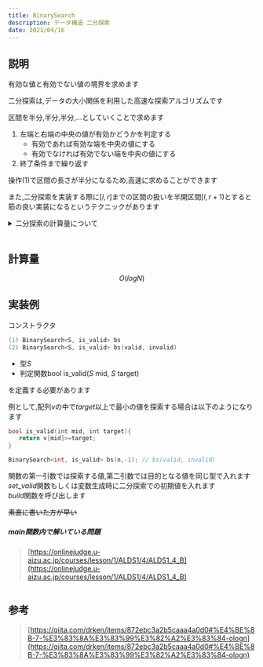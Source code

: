 ```yaml
---
title: BinarySearch
description: データ構造 二分探索
date: 2021/04/16
---
```


## 説明
有効な値と有効でない値の境界を求めます  


二分探索は,データの大小関係を利用した高速な探索アルゴリズムです

区間を半分,半分,半分,...としていくことで求めます  
1. 左端と右端の中央の値が有効かどうかを判定する  
   - 有効であれば有効な端を中央の値にする  
   - 有効でなければ有効でない端を中央の値にする  
2. 終了条件まで繰り返す

操作(1)で区間の長さが半分になるため,高速に求めることができます

また,二分探索を実装する際に$[l, r]$までの区間の扱いを半開区間$[l, r+1)$とすると筋の良い実装になるというテクニックがあります

<details><summary>二分探索の計算量について</summary>

二分探索の計算量は$O(logN)$です

<br>

**なぜlogが出てくるのか**  
これは長さ$N$の区間を$\frac{1}{2}$倍,$\frac{1}{2}$倍,$\frac{1}{2}$倍...としていくときに$1$になるまで$\frac{1}{2}$倍する回数が $logN$回くらいだからです

<br>

**なんでlogN回くらいなのか**  
これは <u>$1$を$N$以上にするまでに何回$2$倍するか</u> と考えるとわかりやすくなると思います

$1$ → $2$ → $4$ → $8$ →...  
と$2$倍していくといずれ$N$を超えると思います

$$
2^{x} ≥ N
$$
となる$x$を求めたいです  
この$x$は$log$を使って求めることができます

<br>

<details><summary>logについて</summary>

$$
a^{b}= c
$$  

というときに$a$の なんちゃら 乗が$c$となるような$b$を求めるものです  
例えば$a=2$,$c=8$だったときに  
$$
2^b=8
$$
となるような$b$を$log$を使って求めることができます  
$$
b=log_{2}8
$$
といった感じです  
この場合の$b$は  
$$
b=log_{2}2^{3}
$$
$$
b=3 \times log_{2}2
$$
$$
b=3
$$
となって$b$が$3$と求まります  
</details>

<br>


$$
x ≥ log_{2}N
$$
つまり,$1$を$2$倍,$2$倍,$2$倍,...という操作を$log_2N$回行えば$N$を超える数になります  
計算量としては$log_2N$回なのですがわかりやすい形に整えるため,底の変換公式を利用します

$$
log_{2}N
$$
底の変換公式を使うと
$$
log_{2}N = {\frac{log_{e}N}{log_{e}2}}
log_{2}N = {\frac{1}{log_{e}2}\times log_{e}N}
$$

とすることができ,定数をくくりだせました

これで$1$を$N$が超えるまで$2$倍,$2$倍,$2$倍...としていったときの操作回数は$logN$回であることが分かったので,$N$を$\frac{1}{2}$倍,$\frac{1}{2}$倍,$\frac{1}{2}$倍...としていったときの操作回数も$logN$回です

</details>

<br>

## 計算量
$$
O(logN)
$$

## 実装例
コンストラクタ  
```cpp
(1) BinarySearch<S, is_valid> bs
(2) BinarySearch<S, is_valid> bs(valid, invalid)
```
- 型$S$
- 判定関数bool is_valid($S$ mid, $S$ target)

を定義する必要があります  

例として,配列$v$の中で$target$以上で最小の値を探索する場合は以下のようになります
```cpp
bool is_valid(int mid, int target){
   return v[mid]>=target;
}

BinarySearch<int, is_valid> bs(n,-1); // bs(valid, invalid)
```

関数の第一引数では探索する値,第二引数では目的となる値を同じ型で入れます  
$set\_valid$関数もしくは変数生成時に二分探索での初期値を入れます  
$build$関数を呼び出します

~~素直に書いた方が早い~~

##### main関数内で解いている問題
> [https://onlinejudge.u-aizu.ac.jp/courses/lesson/1/ALDS1/4/ALDS1_4_B](https://onlinejudge.u-aizu.ac.jp/courses/lesson/1/ALDS1/4/ALDS1_4_B)

```cpp import=/assets/Library/data-structure/binarysearch.cpp
```

## 参考
> [https://qiita.com/drken/items/872ebc3a2b5caaa4a0d0#%E4%BE%8B-7-%E3%83%8A%E3%83%99%E3%82%A2%E3%83%84-ologn](https://qiita.com/drken/items/872ebc3a2b5caaa4a0d0#%E4%BE%8B-7-%E3%83%8A%E3%83%99%E3%82%A2%E3%83%84-ologn)
